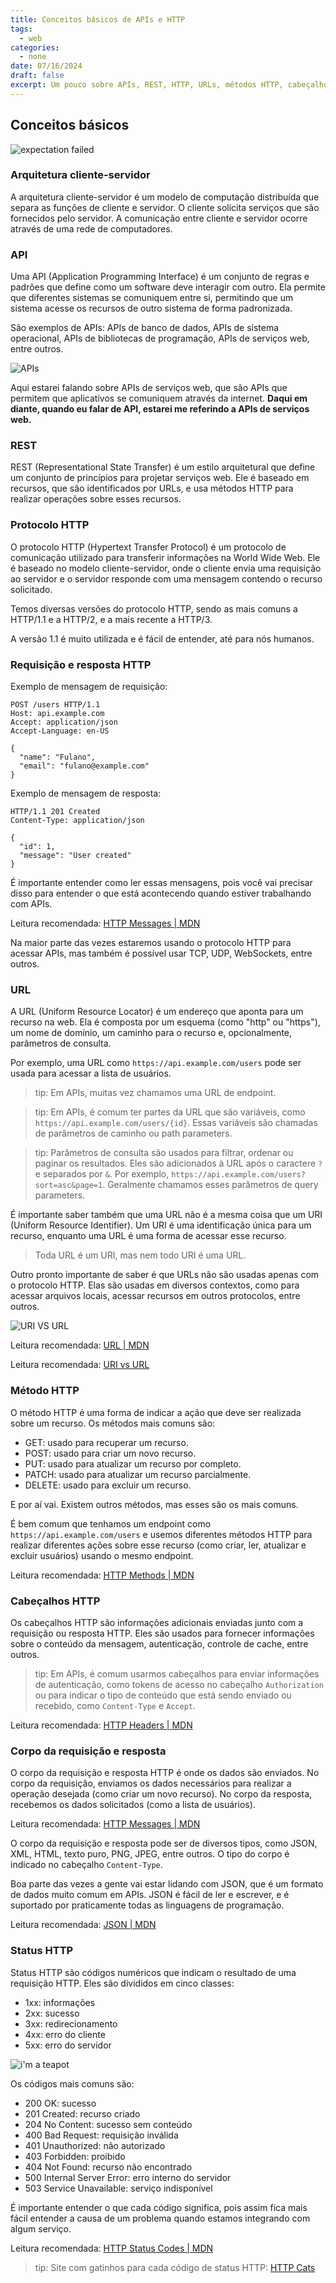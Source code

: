 ```yaml
---
title: Conceitos básicos de APIs e HTTP
tags:
  - web
categories:
  - none
date: 07/16/2024
draft: false
excerpt: Um pouco sobre APIs, REST, HTTP, URLs, métodos HTTP, cabeçalhos HTTP, corpo da requisição e resposta, e status HTTP.
---
```


## Conceitos básicos

![expectation failed](./expectation-failed.png)

### Arquitetura cliente-servidor

A arquitetura cliente-servidor é um modelo de computação distribuída que separa as funções de cliente e servidor. O cliente solicita serviços que são fornecidos pelo servidor. A comunicação entre cliente e servidor ocorre através de uma rede de computadores.

### API

Uma API (Application Programming Interface) é um conjunto de regras e padrões que define como um software deve interagir com outro. Ela permite que diferentes sistemas se comuniquem entre si, permitindo que um sistema acesse os recursos de outro sistema de forma padronizada.

São exemplos de APIs: APIs de banco de dados, APIs de sistema operacional, APIs de bibliotecas de programação, APIs de serviços web, entre outros.

![APIs](./apis.png)

Aqui estarei falando sobre APIs de serviços web, que são APIs que permitem que aplicativos se comuniquem através da internet. **Daqui em diante, quando eu falar de API, estarei me referindo a APIs de serviços web.**

### REST

REST (Representational State Transfer) é um estilo arquitetural que define um conjunto de princípios para projetar serviços web. Ele é baseado em recursos, que são identificados por URLs, e usa métodos HTTP para realizar operações sobre esses recursos.

### Protocolo HTTP

O protocolo HTTP (Hypertext Transfer Protocol) é um protocolo de comunicação utilizado para transferir informações na World Wide Web. Ele é baseado no modelo cliente-servidor, onde o cliente envia uma requisição ao servidor e o servidor responde com uma mensagem contendo o recurso solicitado.

Temos diversas versões do protocolo HTTP, sendo as mais comuns a HTTP/1.1 e a HTTP/2, e a mais recente a HTTP/3.

A versão 1.1 é muito utilizada e é fácil de entender, até para nós humanos.

### Requisição e resposta HTTP

Exemplo de mensagem de requisição:

```http
POST /users HTTP/1.1
Host: api.example.com
Accept: application/json
Accept-Language: en-US

{
  "name": "Fulano",
  "email": "fulano@example.com"
}

```

Exemplo de mensagem de resposta:

```http
HTTP/1.1 201 Created
Content-Type: application/json

{
  "id": 1,
  "message": "User created"
}
```

É importante entender como ler essas mensagens, pois você vai precisar disso para entender o que está acontecendo quando estiver trabalhando com APIs.

Leitura recomendada: [HTTP Messages | MDN](https://developer.mozilla.org/pt-BR/docs/Web/HTTP/Messages)

Na maior parte das vezes estaremos usando o protocolo HTTP para acessar APIs, mas também é possível usar TCP, UDP, WebSockets, entre outros.

### URL

A URL (Uniform Resource Locator) é um endereço que aponta para um recurso na web. Ela é composta por um esquema (como "http" ou "https"), um nome de domínio, um caminho para o recurso e, opcionalmente, parâmetros de consulta.

Por exemplo, uma URL como `https://api.example.com/users` pode ser usada para acessar a lista de usuários.

> tip: Em APIs, muitas vez chamamos uma URL de endpoint.

> tip: Em APIs, é comum ter partes da URL que são variáveis, como `https://api.example.com/users/{id}`. Essas variáveis são chamadas de parâmetros de caminho ou path parameters.

> tip: Parâmetros de consulta são usados para filtrar, ordenar ou paginar os resultados. Eles são adicionados à URL após o caractere `?` e separados por `&`. Por exemplo, `https://api.example.com/users?sort=asc&page=1`. Geralmente chamamos esses parâmetros de query parameters.

É importante saber também que uma URL não é a mesma coisa que um URI (Uniform Resource Identifier). Um URI é uma identificação única para um recurso, enquanto uma URL é uma forma de acessar esse recurso.

> Toda URL é um URI, mas nem todo URI é uma URL.

Outro pronto importante de saber é que URLs não são usadas apenas com o protocolo HTTP. Elas são usadas em diversos contextos, como para acessar arquivos locais, acessar recursos em outros protocolos, entre outros.

![URI VS URL](./url-uri.png)

Leitura recomendada: [URL | MDN](https://developer.mozilla.org/pt-BR/docs/Web/HTTP/Basics_of_HTTP/Identifying_resources_on_the_Web)

Leitura recomendada: [URI vs URL](https://www.godaddy.com/resources/ae/skills/uri-vs-url)

### Método HTTP

O método HTTP é uma forma de indicar a ação que deve ser realizada sobre um recurso. Os métodos mais comuns são:

- GET: usado para recuperar um recurso.
- POST: usado para criar um novo recurso.
- PUT: usado para atualizar um recurso por completo.
- PATCH: usado para atualizar um recurso parcialmente.
- DELETE: usado para excluir um recurso.

E por aí vai. Existem outros métodos, mas esses são os mais comuns.

É bem comum que tenhamos um endpoint como `https://api.example.com/users` e usemos diferentes métodos HTTP para realizar diferentes ações sobre esse recurso (como criar, ler, atualizar e excluir usuários) usando o mesmo endpoint.

Leitura recomendada: [HTTP Methods | MDN](https://developer.mozilla.org/pt-BR/docs/Web/HTTP/Methods)

### Cabeçalhos HTTP

Os cabeçalhos HTTP são informações adicionais enviadas junto com a requisição ou resposta HTTP. Eles são usados para fornecer informações sobre o conteúdo da mensagem, autenticação, controle de cache, entre outros.

> tip: Em APIs, é comum usarmos cabeçalhos para enviar informações de autenticação, como tokens de acesso no cabeçalho `Authorization` ou para indicar o tipo de conteúdo que está sendo enviado ou recebido, como `Content-Type` e `Accept`.

Leitura recomendada: [HTTP Headers | MDN](https://developer.mozilla.org/pt-BR/docs/Web/HTTP/Headers)

### Corpo da requisição e resposta

O corpo da requisição e resposta HTTP é onde os dados são enviados. No corpo da requisição, enviamos os dados necessários para realizar a operação desejada (como criar um novo recurso). No corpo da resposta, recebemos os dados solicitados (como a lista de usuários).

Leitura recomendada: [HTTP Messages | MDN](https://developer.mozilla.org/pt-BR/docs/Web/HTTP/Messages)

O corpo da requisição e resposta pode ser de diversos tipos, como JSON, XML, HTML, texto puro, PNG, JPEG, entre outros. O tipo do corpo é indicado no cabeçalho `Content-Type`.

Boa parte das vezes a gente vai estar lidando com JSON, que é um formato de dados muito comum em APIs. JSON é fácil de ler e escrever, e é suportado por praticamente todas as linguagens de programação.

Leitura recomendada: [JSON | MDN](https://developer.mozilla.org/pt-BR/docs/Web/JavaScript/Reference/Global_Objects/JSON)

### Status HTTP

Status HTTP são códigos numéricos que indicam o resultado de uma requisição HTTP. Eles são divididos em cinco classes:

- 1xx: informações
- 2xx: sucesso
- 3xx: redirecionamento
- 4xx: erro do cliente
- 5xx: erro do servidor

![i'm a teapot](./teapot-cat.png)

Os códigos mais comuns são:

- 200 OK: sucesso
- 201 Created: recurso criado
- 204 No Content: sucesso sem conteúdo
- 400 Bad Request: requisição inválida
- 401 Unauthorized: não autorizado
- 403 Forbidden: proibido
- 404 Not Found: recurso não encontrado
- 500 Internal Server Error: erro interno do servidor
- 503 Service Unavailable: serviço indisponível

É importante entender o que cada código significa, pois assim fica mais fácil entender a causa de um problema quando estamos integrando com algum serviço.

Leitura recomendada: [HTTP Status Codes | MDN](https://developer.mozilla.org/pt-BR/docs/Web/HTTP/Status)

> tip: Site com gatinhos para cada código de status HTTP: [HTTP Cats](https://http.cat/)

